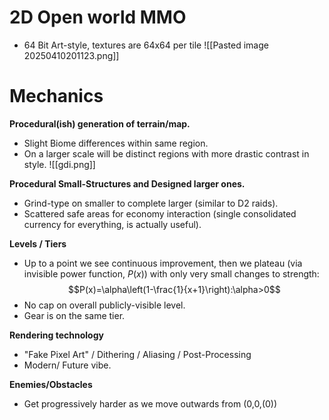# 2D Open world MMO
- 64 Bit Art-style, textures are 64x64 per tile
![[Pasted image 20250410201123.png]]

# Mechanics
**Procedural(ish) generation of terrain/map.**
- Slight Biome differences within same region.
- On a larger scale will be distinct regions with more drastic contrast in style.
![[gdi.png]]

**Procedural Small-Structures and Designed larger ones.**
- Grind-type on smaller to complete larger (similar to D2 raids).
- Scattered safe areas for economy interaction (single consolidated currency for everything, is actually useful).

**Levels / Tiers**
- Up to a point we see continuous improvement, then we plateau (via invisible power function, $P(x)$) with only very small changes to strength: $$P(x)=\alpha\left(1-\frac{1}{x+1}\right):\alpha>0$$
- No cap on overall publicly-visible level. 
- Gear is on the same tier.

**Rendering technology**
- "Fake Pixel Art" / Dithering / Aliasing / Post-Processing
- Modern/ Future vibe.

**Enemies/Obstacles** 
- Get progressively harder as we move outwards from (0,0,(0))

